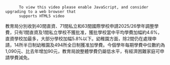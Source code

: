 
          To view this video please enable JavaScript, and consider upgrading to a web browser that
          supports HTML5 video
教育局分別收到40間直資、71間私立和63間國際學校申請2025/26學年調整學費，只有1間直資及1間私立學校不獲批准，獲批學校當中平均學費加幅約4.6%，直資學校加最多，大部分學校加幅5.8%以下。幼稚園方面，除2間仍在處理申請，14所半日制幼稚園及494所全日制獲准加學費。今個學年每期學費中位數約為1,090元、比去年增加90元，教育局說整體學費仍屬低水平，有經濟困難家庭可申請學費減免。